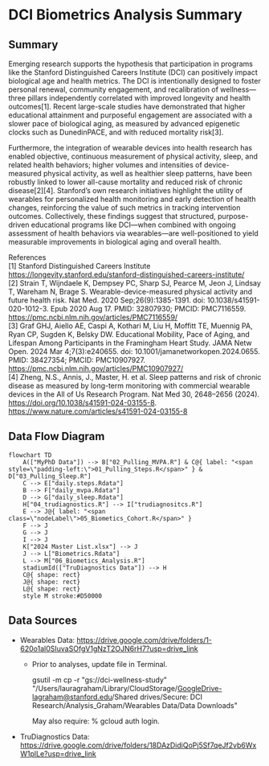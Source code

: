 # DCI Biometrics Analysis Summary

## Summary
Emerging research supports the hypothesis that participation in programs like the Stanford Distinguished Careers Institute (DCI) can positively impact biological age and health metrics. The DCI is intentionally designed to foster personal renewal, community engagement, and recalibration of wellness—three pillars independently correlated with improved longevity and health outcomes[1]. Recent large-scale studies have demonstrated that higher educational attainment and purposeful engagement are associated with a slower pace of biological aging, as measured by advanced epigenetic clocks such as DunedinPACE, and with reduced mortality risk[3].  

Furthermore, the integration of wearable devices into health research has enabled objective, continuous measurement of physical activity, sleep, and related health behaviors; higher volumes and intensities of device-measured physical activity, as well as healthier sleep patterns, have been robustly linked to lower all-cause mortality and reduced risk of chronic disease[2][4]. Stanford’s own research initiatives highlight the utility of wearables for personalized health monitoring and early detection of health changes, reinforcing the value of such metrics in tracking intervention outcomes. Collectively, these findings suggest that structured, purpose-driven educational programs like DCI—when combined with ongoing assessment of health behaviors via wearables—are well-positioned to yield measurable improvements in biological aging and overall health.

References  
[1] Stanford Distinguished Careers Institute https://longevity.stanford.edu/stanford-distinguished-careers-institute/  
[2] Strain T, Wijndaele K, Dempsey PC, Sharp SJ, Pearce M, Jeon J, Lindsay T, Wareham N, Brage S. Wearable-device-measured physical activity and future health risk. Nat Med. 2020 Sep;26(9):1385-1391. doi: 10.1038/s41591-020-1012-3. Epub 2020 Aug 17. PMID: 32807930; PMCID: PMC7116559. https://pmc.ncbi.nlm.nih.gov/articles/PMC7116559/  
[3] Graf GHJ, Aiello AE, Caspi A, Kothari M, Liu H, Moffitt TE, Muennig PA, Ryan CP, Sugden K, Belsky DW. Educational Mobility, Pace of Aging, and Lifespan Among Participants in the Framingham Heart Study. JAMA Netw Open. 2024 Mar 4;7(3):e240655. doi: 10.1001/jamanetworkopen.2024.0655. PMID: 38427354; PMCID: PMC10907927. https://pmc.ncbi.nlm.nih.gov/articles/PMC10907927/  
[4] Zheng, N.S., Annis, J., Master, H. et al. Sleep patterns and risk of chronic disease as measured by long-term monitoring with commercial wearable devices in the All of Us Research Program. Nat Med 30, 2648–2656 (2024). https://doi.org/10.1038/s41591-024-03155-8. https://www.nature.com/articles/s41591-024-03155-8  

## Data Flow Diagram

```mermaid
flowchart TD
    A(["MyPhD Data"]) --> B["02_Pulling_MVPA.R"] & C@{ label: "<span style=\"padding-left:\">01_Pulling_Steps.R</span>" } & D["03_Pulling_Sleep.R"]
    C --> E["daily.steps.Rdata"]
    B --> F["daily_mvpa.Rdata"]
    D --> G["daily_sleep.Rdata"]
    H["04_trudiagnostics.R"] --> I["trudiagnositcs.R"]
    E --> J@{ label: "<span class=\"nodeLabel\">05_Biometics_Cohort.R</span>" }
    F --> J
    G --> J
    I --> J
    K["2024 Master List.xlsx"] --> J
    J --> L["Biometrics.Rdata"]
    L --> M["06_Biometics_Analysis.R"]
    stadiumId(["TruDiagnostics Data"]) --> H
    C@{ shape: rect}
    J@{ shape: rect}
    L@{ shape: rect}
    style M stroke:#D50000

```
## Data Sources

- Wearables Data: https://drive.google.com/drive/folders/1-620o1al0SIuvaSOfgV1gNzT2OJN6rH7?usp=drive_link
  - Prior to analyses, update file in Terminal.
    
      gsutil -m cp -r "gs://dci-wellness-study" "/Users/lauragraham/Library/CloudStorage/GoogleDrive-lagraham@stanford.edu/Shared drives/Secure: DCI Research/Analysis_Graham/Wearables Data/Data Downloads"
    
      May also require: % gcloud auth login. 

- TruDiagnostics Data: https://drive.google.com/drive/folders/18DAzDidiQoPj5Sf7qeJf2vb6WxW1plLe?usp=drive_link
